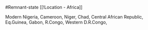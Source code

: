 #Remnant-state
[[!Location - Africa]]

Modern Nigeria, Cameroon, Niger, Chad, Central African Republic, Eq.Guinea, Gabon, R.Congo, Western D.R.Congo,
